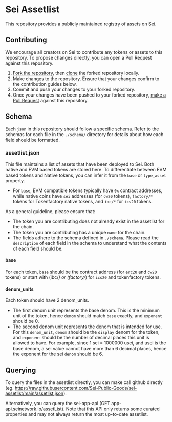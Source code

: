 # Sei Assetlist
This repository provides a publicly maintained registry of assets on Sei.

## Contributing
We encourage all creators on Sei to contribute any tokens or assets to this repository. To propose changes directly, you can open a Pull Request against this repository.

1. [Fork the repository](https://guides.github.com/activities/forking/), then [clone](https://docs.github.com/en/get-started/exploring-projects-on-github/contributing-to-a-project#cloning-a-fork) the forked repository locally.
2. Make changes to the repository. Ensure that your changes confirm to the contribution guides below.
3. Commit and push your changes to your forked repository.
4. Once your changes have been pushed to your forked repository, [make a Pull Request](https://git-scm.com/downloads) against this repository.

## Schema
Each `json` in this repository should follow a specific schema. Refer to the schemas for each file in the `./schema/` directory for details about how each field should be formatted.

### assetlist.json
This file maintains a list of assets that have been deployed to Sei. Both native and EVM based tokens are stored here. To differentiate between EVM based tokens and Native tokens, you can infer it from the `base` or `type_asset` property.
- For `base`, EVM compatible tokens typically have `0x` contract addresses, while native coins have `sei` addresses (for `cw20` tokens), `factory/*` tokens for Tokenfactory native tokens, and `ibc/*` for `ics20` tokens.

As a general guideline, please ensure that:
- The token you are contributing does not already exist in the assetlist for the chain.
- The token you are contributing has a unique `name` for the chain.
- The fields adhere to the schema defined in `./schema`. Please read the `description` of each field in the schema to understand what the contents of each field should be.

#### base
For each token, `base` should be the contract address (for `erc20` and `cw20` tokens) or start with (ibc/*) or (factory/*) for `ics20` and tokenfactory tokens.

#### denom_units
Each token should have 2 denom_units.
- The first denom unit represents the base denom. This is the minimum unit of the token, hence `denom` should match `base` exactly, and `exponent` should be 0.
- The second denom unit represents the denom that is intended for use. For this `denom_unit`, `denom` should be the `display` denom for the token, and `exponent` should be the number of decimal places this unit is allowed to have. For example, since 1 sei = 1000000 usei, and usei is the base denom, a sei value cannot have more than 6 decimal places, hence the exponent for the sei `denom` should be 6.

## Querying
To query the files in the assetlist directly, you can make call github directly (eg. https://raw.githubusercontent.com/Sei-Public-Goods/sei-assetlist/main/assetlist.json).

Alternatively, you can query the sei-app-api (GET app-api.seinetwork.io/assetList). Note that this API only returns some curated properties and may not always return the most up-to-date assetlist.